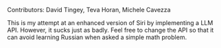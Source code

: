 Contributors: David Tingey, Teva Horan, Michele Cavezza

This is my attempt at an enhanced version of Siri by implementing a LLM API. However, it sucks just as badly. Feel free to change the API so that it can avoid learning Russian when asked a simple math problem.
